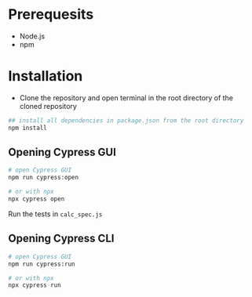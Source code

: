 # Prerequesits

- Node.js
- npm

# Installation
- Clone the repository and open terminal in the root directory of the cloned repository
```bash
## install all dependencies in package.json from the root directory
npm install
```

## Opening Cypress GUI

```bash
# open Cypress GUI
npm run cypress:open

# or with npx
npx cypress open
```

Run the tests in ```calc_spec.js```

## Opening Cypress CLI

```bash
# open Cypress GUI
npm run cypress:run

# or with npx
npx cypress run
```